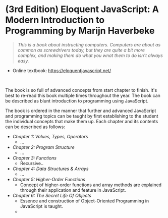 # (3rd Edition) Eloquent JavaScript: A Modern Introduction to Programming by Marijn Haverbeke

> *This is a book about instructing computers. Computers are about as common as screwdrivers today, but they are quite a bit more complex, and making them do what you wnat them to do isn't always easy.*

- Online textbook: <https://eloquentjavascript.net/>

<br/>

The book is so full of advanced concepts from start chapter to finish. It's best to re-read this book multiple times
throughout the year. The book can be described as blunt introduction to programming using JavaScript.

The book is ordered in the manner that further and advanced JavaScript and programming topics can be taught by first establishing to the student the individual concepts that make them up. Each chapter and its contents can be described as follows:
- *Chapter 1: Values, Types, Operators*
    - ...
- *Chapter 2: Program Structure*
    - ...
- *Chapter 3: Functions*
    - Recursive..
- *Chapter 4: Data Structures & Arrays*
    - ...
- *Chapter 5: Higher-Order Functions*
    - Concept of higher-order functions and array methods are explained through their application and feature in JavaScript.
- *Chapter 6: The Secret Life Of Objects*
    - Essence and construction of Object-Oriented Programming in JavaScript is taught.
    -
